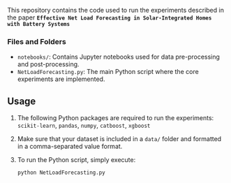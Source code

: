 This repository contains the code used to run the experiments described in the paper **`Effective Net Load Forecasting in Solar-Integrated Homes with Battery Systems`**

### Files and Folders
- `notebooks/`: Contains Jupyter notebooks used for data pre-processing and post-processing.
- `NetLoadForecasting.py`: The main Python script where the core experiments are implemented.


## Usage

1. The following Python packages are required to run the experiments: `scikit-learn`, `pandas`, `numpy`, `catboost`, `xgboost`

1. Make sure that your dataset is included in a `data/` folder and formatted in a comma-separated value format.

2. To run the Python script, simply execute:
    ```bash
    python NetLoadForecasting.py
    ```


